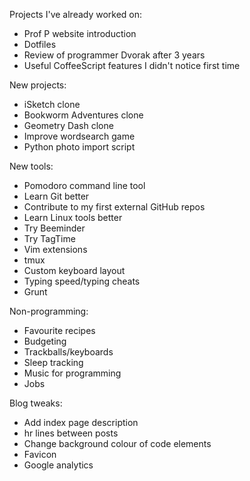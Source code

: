 Projects I've already worked on:

- Prof P website introduction
- Dotfiles
- Review of programmer Dvorak after 3 years
- Useful CoffeeScript features I didn't notice first time

New projects:

- iSketch clone
- Bookworm Adventures clone
- Geometry Dash clone
- Improve wordsearch game
- Python photo import script

New tools:

- Pomodoro command line tool
- Learn Git better
- Contribute to my first external GitHub repos
- Learn Linux tools better
- Try Beeminder
- Try TagTime
- Vim extensions
- tmux
- Custom keyboard layout
- Typing speed/typing cheats
- Grunt

Non-programming:

- Favourite recipes
- Budgeting 
- Trackballs/keyboards
- Sleep tracking
- Music for programming
- Jobs

Blog tweaks:

- Add index page description
- hr lines between posts
- Change background colour of code elements
- Favicon
- Google analytics
